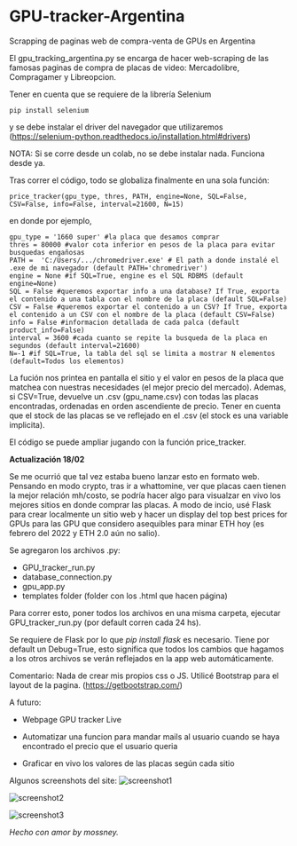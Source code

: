 # GPU-tracker-Argentina
Scrapping de paginas web de compra-venta de GPUs en Argentina


El gpu_tracking_argentina.py se encarga de hacer web-scraping de las famosas paginas de compra de placas de video: Mercadolibre, Compragamer y Libreopcion. 

Tener en cuenta que se requiere de la librería Selenium

```
pip install selenium
```
y se debe instalar el driver del navegador que utilizaremos (https://selenium-python.readthedocs.io/installation.html#drivers)

NOTA: Si se corre desde un colab, no se debe instalar nada. Funciona desde ya.

Tras correr el código, todo se globaliza finalmente en una sola función: 
```
price_tracker(gpu_type, thres, PATH, engine=None, SQL=False, CSV=False, info=False, interval=21600, N=15)
```

en donde por ejemplo, 

```
gpu_type = '1660 super' #la placa que desamos comprar
thres = 80000 #valor cota inferior en pesos de la placa para evitar busquedas engañosas
PATH =  'C:/Users/.../chromedriver.exe' # El path a donde instalé el .exe de mi navegador (default PATH='chromedriver')
engine = None #if SQL=True, engine es el SQL RDBMS (default engine=None)
SQL = False #queremos exportar info a una database? If True, exporta el contenido a una tabla con el nombre de la placa (default SQL=False)
CSV = False #queremos exportar el contenido a un CSV? If True, exporta el contenido a un CSV con el nombre de la placa (default CSV=False)
info = False #informacion detallada de cada palca (default product_info=False)
interval = 3600 #cada cuanto se repite la busqueda de la placa en segundos (default interval=21600)
N=-1 #if SQL=True, la tabla del sql se limita a mostrar N elementos (default=Todos los elementos)
```

La fución nos printea en pantalla el sitio y el valor en pesos de la placa que matchea con nuestras necesidades (el mejor precio del mercado).
Ademas, si CSV=True, devuelve un .csv (gpu_name.csv) con todas las placas encontradas, ordenadas en orden ascendiente de precio. Tener en cuenta que el stock de las placas se ve reflejado en el .csv (el stock es una variable implicita).


El código se puede ampliar jugando con la función price_tracker. 

**Actualización 18/02**

Se me ocurrió que tal vez estaba bueno lanzar esto en formato web. Pensando en modo crypto, tras ir a whattomine, ver que placas caen tienen la mejor relación mh/costo, se podría hacer algo para visualzar en vivo los mejores sitios en donde comprar las placas. A modo de incio, usé Flask para crear localmente un sitio web y hacer un display del top best prices for GPUs para las GPU que considero asequibles para minar ETH hoy (es febrero del 2022 y ETH 2.0 aún no salio).

Se agregaron los archivos .py:

  - GPU_tracker_run.py
  - database_connection.py
  - gpu_app.py
  - templates folder (folder con los .html que hacen página)


Para correr esto, poner todos los archivos en una misma carpeta, ejecutar GPU_tracker_run.py (por default corren cada 24 hs). 

Se requiere de Flask por lo que *pip install flask* es necesario. Tiene por default un Debug=True, esto significa que todos los cambios que hagamos a los otros archivos se verán reflejados en la app web automáticamente.  

Comentario: Nada de crear mis propios css o JS. Utilicé Bootstrap para el layout de la pagina. (https://getbootstrap.com/)

A futuro:

  + Webpage GPU tracker Live

  + Automatizar una funcion para mandar mails al usuario cuando se haya encontrado el precio que el usuario queria
  
  + Graficar en vivo los valores de las placas según cada sitio
  
Algunos screenshots del site:
![screenshot1](https://user-images.githubusercontent.com/54726553/156257563-e589d1a5-999e-476e-8006-41b644cac68d.png)

![screenshot2](https://user-images.githubusercontent.com/54726553/156257598-b72dd535-075b-4a41-8234-cdf3eac4656f.png)

![screenshot3](https://user-images.githubusercontent.com/54726553/156257796-d5f02fe9-2a7f-4abe-85be-c398d79d2c6e.png)

*Hecho con amor by mossney.*
